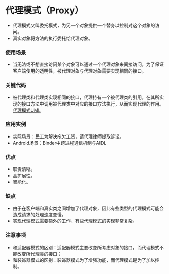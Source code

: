 # 代理模式（Proxy） 
- 代理模式又叫委托模式，为另一个对象提供一个替身以控制对这个对象的访问。
- 真实对象将方法的执行委托给代理对象。

### 使用场景
- 当无法或不想直接访问某个对象可以通过一个代理对象来间接访问，为了保证客户端使用的透明性，被代理对象与代理对象需要实现相同的接口。

### 关键代码
- 被代理类和代理类实现相同的接口，代理持有一个被代理类的引用，在其所实现的接口方法中调用被代理类中对应的接口方法执行，从而实现代理的作用。
 [代理模式UML](https://github.com/KisCode/DesignPattern/tree/master/imgage)


### 应用实例 
- 实际场景：民工为解决拖欠工资，请代理律师提取诉讼。 
- Android场景：Binder中跨进程通信机制与AIDL

### 优点 
- 职责清晰。 
- 高扩展性。 
- 智能化。

### 缺点
- 由于在客户端和真实类之间增加了代理对象，因此有些类型的代理模式可能会造成请求的处理速度变慢。 
- 实现代理模式需要额外的工作，有些代理模式的实现非常复杂。

### 注意事项
- 和适配器模式的区别：适配器模式主要改变所考虑对象的接口，而代理模式不能改变所代理类的接口；
- 和装饰器模式的区别：装饰器模式为了增强功能，而代理模式是为了加以控制。
